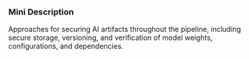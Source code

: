 ### Mini Description

Approaches for securing AI artifacts throughout the pipeline, including secure storage, versioning, and verification of model weights, configurations, and dependencies.

